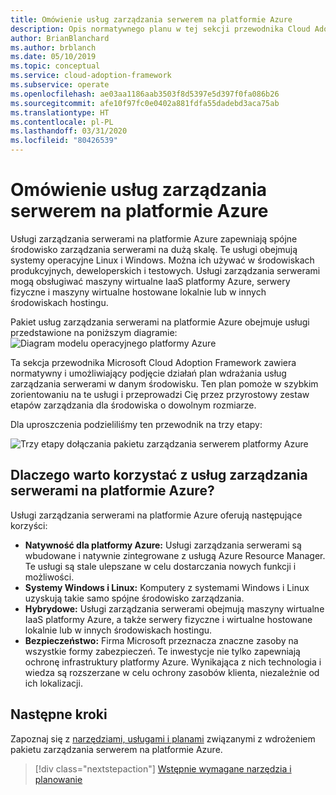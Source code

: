 ```yaml
---
title: Omówienie usług zarządzania serwerem na platformie Azure
description: Opis normatywnego planu w tej sekcji przewodnika Cloud Adoption Framework dla platformy Azure na potrzeby wdrażania usług zarządzania serwerami w danym środowisku.
author: BrianBlanchard
ms.author: brblanch
ms.date: 05/10/2019
ms.topic: conceptual
ms.service: cloud-adoption-framework
ms.subservice: operate
ms.openlocfilehash: ae03aa1186aab3503f8d5397e5d397f0fa086b26
ms.sourcegitcommit: afe10f97fc0e0402a881fdfa55dadebd3aca75ab
ms.translationtype: HT
ms.contentlocale: pl-PL
ms.lasthandoff: 03/31/2020
ms.locfileid: "80426539"
---
```

# <a name="overview-of-azure-server-management-services"></a>Omówienie usług zarządzania serwerem na platformie Azure

Usługi zarządzania serwerami na platformie Azure zapewniają spójne środowisko zarządzania serwerami na dużą skalę. Te usługi obejmują systemy operacyjne Linux i Windows. Można ich używać w środowiskach produkcyjnych, deweloperskich i testowych. Usługi zarządzania serwerami mogą obsługiwać maszyny wirtualne IaaS platformy Azure, serwery fizyczne i maszyny wirtualne hostowane lokalnie lub w innych środowiskach hostingu.

Pakiet usług zarządzania serwerami na platformie Azure obejmuje usługi przedstawione na poniższym diagramie: ![Diagram modelu operacyjnego platformy Azure](./media/operations-diagram.png)

Ta sekcja przewodnika Microsoft Cloud Adoption Framework zawiera normatywny i umożliwiający podjęcie działań plan wdrażania usług zarządzania serwerami w danym środowisku. Ten plan pomoże w szybkim zorientowaniu na te usługi i przeprowadzi Cię przez przyrostowy zestaw etapów zarządzania dla środowiska o dowolnym rozmiarze.

Dla uproszczenia podzieliliśmy ten przewodnik na trzy etapy:

![Trzy etapy dołączania pakietu zarządzania serwerem platformy Azure](./media/operations-stages.png)

<!-- markdownlint-disable MD026 -->

## <a name="why-use-azure-server-management-services"></a>Dlaczego warto korzystać z usług zarządzania serwerami na platformie Azure?

Usługi zarządzania serwerami na platformie Azure oferują następujące korzyści:

- **Natywność dla platformy Azure:** Usługi zarządzania serwerami są wbudowane i natywnie zintegrowane z usługą Azure Resource Manager. Te usługi są stale ulepszane w celu dostarczania nowych funkcji i możliwości.
- **Systemy Windows i Linux:** Komputery z systemami Windows i Linux uzyskują takie samo spójne środowisko zarządzania.
- **Hybrydowe:** Usługi zarządzania serwerami obejmują maszyny wirtualne IaaS platformy Azure, a także serwery fizyczne i wirtualne hostowane lokalnie lub w innych środowiskach hostingu.
- **Bezpieczeństwo:** Firma Microsoft przeznacza znaczne zasoby na wszystkie formy zabezpieczeń. Te inwestycje nie tylko zapewniają ochronę infrastruktury platformy Azure. Wynikająca z nich technologia i wiedza są rozszerzane w celu ochrony zasobów klienta, niezależnie od ich lokalizacji.

## <a name="next-steps"></a>Następne kroki

Zapoznaj się z [narzędziami, usługami i planami](./prerequisites.md) związanymi z wdrożeniem pakietu zarządzania serwerem na platformie Azure.

> [!div class="nextstepaction"]
> [Wstępnie wymagane narzędzia i planowanie](./prerequisites.md)
